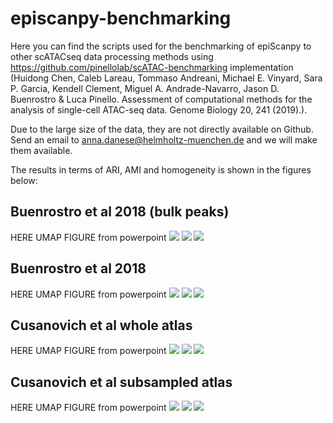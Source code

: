 # episcanpy-benchmarking

Here you can find the scripts used for the benchmarking of epiScanpy to other scATACseq data processing methods using https://github.com/pinellolab/scATAC-benchmarking implementation (Huidong Chen, Caleb Lareau, Tommaso Andreani, Michael E. Vinyard, Sara P. Garcia, Kendell Clement, Miguel A. Andrade-Navarro, Jason D. Buenrostro & Luca Pinello. Assessment of computational methods for the analysis of single-cell ATAC-seq data. Genome Biology 20, 241 (2019).).

Due to the large size of the data, they are not directly available on Github. Send an email to anna.danese@helmholtz-muenchen.de and we will make them available.

The results in terms of ARI, AMI and homogeneity is shown in the figures below:

## Buenrostro et al 2018 (bulk peaks)
HERE UMAP FIGURE from powerpoint
<img src="images/Buenrostro_bulk_dotplot_ARI.png">
<img src="images/Buenrostro_bulk_dotplot_AMI.png">
<img src="images/Buenrostro_bulk_dotplot_homogeneity.png">


## Buenrostro et al 2018
HERE UMAP FIGURE from powerpoint
<img src="images/Buenrostro_all_dotplot_ARI.png">
<img src="images/Buenrostro_all_dotplot_AMI.png">
<img src="images/Buenrostro_all_dotplot_homogeneity.png">

## Cusanovich et al whole atlas
HERE UMAP FIGURE from powerpoint
<img src="images/Cusanovich_all_dotplot_ARI.png">
<img src="images/Cusanovich_all_dotplot_AMI.png">
<img src="images/Cusanovich_all_dotplot_homogeneity.png">


## Cusanovich et al subsampled atlas
HERE UMAP FIGURE from powerpoint
<img src="images/Cusanovich_subset_dotplot_ARI.png">
<img src="images/Cusanovich_subset_dotplot_AMI.png">
<img src="images/Cusanovich_subset_dotplot_homogeneity.png">



